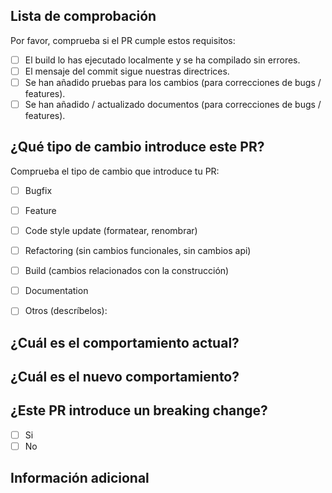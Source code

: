## Lista de comprobación

Por favor, comprueba si el PR cumple estos requisitos:

- [ ] El build lo has ejecutado localmente y se ha compilado sin errores.
- [ ] El mensaje del commit sigue nuestras directrices.
- [ ] Se han añadido pruebas para los cambios (para correcciones de bugs / features).
- [ ] Se han añadido / actualizado documentos (para correcciones de bugs / features).

## ¿Qué tipo de cambio introduce este PR?

<!-- Por favor, intenta limitar tu pull request a un solo tipo, envía varios pull requests si es necesario. --> 

Comprueba el tipo de cambio que introduce tu PR:

- [ ] Bugfix
- [ ] Feature
- [ ] Code style update (formatear, renombrar)
- [ ] Refactoring (sin cambios funcionales, sin cambios api)
- [ ] Build (cambios relacionados con la construcción)
- [ ] Documentation
- [ ] Otros (descríbelos): 


## ¿Cuál es el comportamiento actual?
<!-- Describe el comportamiento actual que estás modificando. -->

## ¿Cuál es el nuevo comportamiento?
<!-- Por favor, describe el comportamiento o los cambios que se añaden con este PR. -->

## ¿Este PR introduce un breaking change?

- [ ] Si
- [ ] No

<!-- Si esto introduce un cambio radical, describe a continuación el impacto y la ruta de migración para las aplicaciones existentes. -->

## Información adicional

<!-- Cualquier otra información que sea importante para este PR como capturas de pantalla de cómo se ve el componente antes y después del cambio. Si necesitas agregar un enlace utiliza este formato [texto del enlace](https://link)  -->